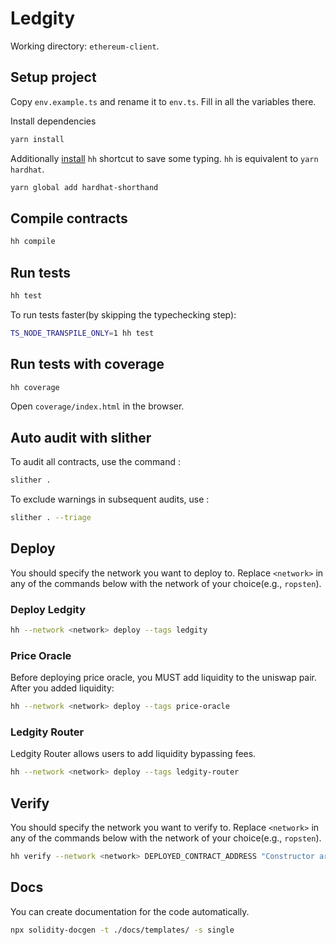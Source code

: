 # Ledgity

Working directory: `ethereum-client`.

## Setup project

Copy `env.example.ts` and rename it to `env.ts`. Fill in all the variables there.

Install dependencies

```sh
yarn install
```

Additionally [install](https://hardhat.org/guides/shorthand.html) `hh` shortcut to save some typing.
`hh` is equivalent to `yarn hardhat`.

```sh
yarn global add hardhat-shorthand
```

## Compile contracts

```sh
hh compile
```

## Run tests

```sh
hh test
```

To run tests faster(by skipping the typechecking step):

```sh
TS_NODE_TRANSPILE_ONLY=1 hh test
```

## Run tests with coverage

```sh
hh coverage
```

Open `coverage/index.html` in the browser.

## Auto audit with slither

To audit all contracts, use the command :

```sh
slither .
```

To exclude warnings in subsequent audits, use :

```sh
slither . --triage
```

## Deploy

You should specify the network you want to deploy to. Replace `<network>` in any of the commands below with
the network of your choice(e.g., `ropsten`).

### Deploy Ledgity

```sh
hh --network <network> deploy --tags ledgity
```

### Price Oracle

Before deploying price oracle, you MUST add liquidity to the uniswap pair. After you added liquidity:

```sh
hh --network <network> deploy --tags price-oracle
```

### Ledgity Router

Ledgity Router allows users to add liquidity bypassing fees.

```sh
hh --network <network> deploy --tags ledgity-router
```
## Verify

You should specify the network you want to verify to. Replace `<network>` in any of the commands below with
the network of your choice(e.g., `ropsten`).


```sh
hh verify --network <network> DEPLOYED_CONTRACT_ADDRESS "Constructor argument 1" "Argument 2"
```


## Docs

You can create documentation for the code automatically.


```sh
npx solidity-docgen -t ./docs/templates/ -s single
```
